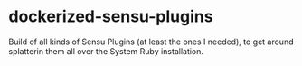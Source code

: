 # dockerized-sensu-plugins

Build of all kinds of Sensu Plugins (at least the ones I needed), to
get around splatterin them all over the System Ruby installation.
